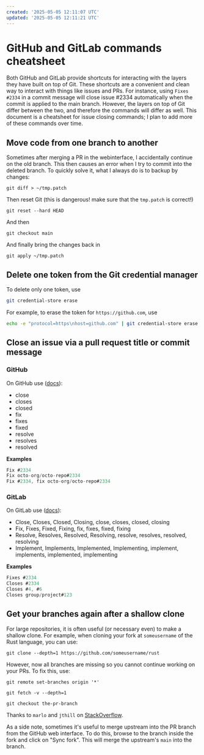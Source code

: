 ```yaml
---
created: '2025-05-05 12:11:07 UTC'
updated: '2025-05-05 12:11:21 UTC'
---
```


# GitHub and GitLab commands cheatsheet

Both GitHub and GitLab provide shortcuts for interacting with the layers they have built on top of Git.
These shortcuts are a convenient and clean way to interact with things like issues and PRs.
For instance, using `Fixes #2334` in a commit message will close issue #2334 automatically when the commit is applied to the main branch.
However, the layers on top of Git differ between the two, and therefore the commands will differ as well.
This document is a cheatsheet for issue closing commands; I plan to add more of these commands over time.

## Move code from one branch to another

Sometimes after merging a PR in the webinterface, I accidentally continue on the old branch.
This then causes an error when I try to commit into the deleted branch.
To quickly solve it, what I always do is to backup by changes:

```
git diff > ~/tmp.patch
```

Then reset Git (this is dangerous! make sure that the `tmp.patch` is correct!)

```
git reset --hard HEAD
```

And then

```
git checkout main
```

And finally bring the changes back in

```
git apply ~/tmp.patch
```

## Delete one token from the Git credential manager

To delete only one token, use

```sh
git credential-store erase
```

For example, to erase the token for `https://github.com`, use

```sh
echo -e "protocol=https\nhost=github.com" | git credential-store erase
```

## Close an issue via a pull request title or commit message

### GitHub
On GitHub use
([docs](https://docs.github.com/en/free-pro-team@latest/github/managing-your-work-on-github/linking-a-pull-request-to-an-issue#linking-a-pull-request-to-an-issue-using-a-keyword)):

- close
- closes
- closed
- fix
- fixes
- fixed
- resolve
- resolves
- resolved

**Examples**

```c
Fix #2334
Fix octo-org/octo-repo#2334
Fix #2334, fix octo-org/octo-repo#2334
```


### GitLab
On GitLab use
([docs](https://docs.gitlab.com/ee/user/project/issues/managing_issues.html#closing-issues)):

- Close, Closes, Closed, Closing, close, closes, closed, closing
- Fix, Fixes, Fixed, Fixing, fix, fixes, fixed, fixing
- Resolve, Resolves, Resolved, Resolving, resolve, resolves, resolved, resolving
- Implement, Implements, Implemented, Implementing, implement, implements, implemented, implementing

**Examples**

```c
Fixes #2334
Closes #2334
Closes #4, #6
Closes group/project#123
```

## Get your branches again after a shallow clone

For large repositories, it is often useful (or necessary even) to make a shallow clone.
For example, when cloning your fork at `someusername` of the Rust language, you can use:

```
git clone --depth=1 https://github.com/someusername/rust
```

However, now all branches are missing so you cannot continue working on your PRs.
To fix this, use:

```
git remote set-branches origin '*'

git fetch -v --depth=1

git checkout the-pr-branch
```

Thanks to `marlo` and `jthill` on [StackOverflow](https://stackoverflow.com/a/27393574/5056635).

As a side note, sometimes it's useful to merge upstream into the PR branch from the GitHub web interface.
To do this, browse to the branch inside the fork and click on "Sync fork".
This will merge the upstream's `main` into the branch.

